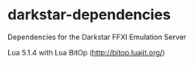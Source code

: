 darkstar-dependencies
=====================

Dependencies for the Darkstar FFXI Emulation Server

Lua 5.1.4 with Lua BitOp (http://bitop.luajit.org/)
